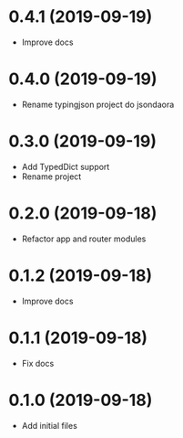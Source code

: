0.4.1 (2019-09-19)
==================
- Improve docs


0.4.0 (2019-09-19)
==================
- Rename typingjson project do jsondaora


0.3.0 (2019-09-19)
==================
- Add TypedDict support
- Rename project


0.2.0 (2019-09-18)
==================
- Refactor app and router modules


0.1.2 (2019-09-18)
==================
- Improve docs


0.1.1 (2019-09-18)
==================
- Fix docs


0.1.0 (2019-09-18)
==================
- Add initial files
